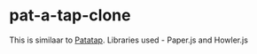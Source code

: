 # pat-a-tap-clone
This is similaar to <a href="https://patatap.com/">Patatap</a>. Libraries used - Paper.js and Howler.js
